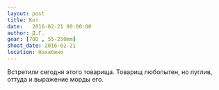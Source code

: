 ```yaml
---
layout: post
title: Кот
date:   2016-02-21 00:00:00
author: Д.Г.
gear: [70D , 55-250mm]
shoot_date: 2016-02-21
location: Нахабино
---
```


Встретили сегодня этого товарища. Товарищ любопытен, но пуглив, оттуда и выражение морды его.
